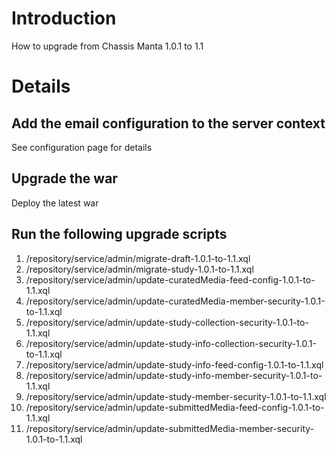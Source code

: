 # Introduction #

How to upgrade from Chassis Manta 1.0.1 to 1.1


# Details #
## Add the email configuration to the server context ##
See configuration page for details

## Upgrade the war ##
Deploy the latest war

## Run the following upgrade scripts ##
  1. /repository/service/admin/migrate-draft-1.0.1-to-1.1.xql
  1. /repository/service/admin/migrate-study-1.0.1-to-1.1.xql
  1. /repository/service/admin/update-curatedMedia-feed-config-1.0.1-to-1.1.xql
  1. /repository/service/admin/update-curatedMedia-member-security-1.0.1-to-1.1.xql
  1. /repository/service/admin/update-study-collection-security-1.0.1-to-1.1.xql
  1. /repository/service/admin/update-study-info-collection-security-1.0.1-to-1.1.xql
  1. /repository/service/admin/update-study-info-feed-config-1.0.1-to-1.1.xql
  1. /repository/service/admin/update-study-info-member-security-1.0.1-to-1.1.xql
  1. /repository/service/admin/update-study-member-security-1.0.1-to-1.1.xql
  1. /repository/service/admin/update-submittedMedia-feed-config-1.0.1-to-1.1.xql
  1. /repository/service/admin/update-submittedMedia-member-security-1.0.1-to-1.1.xql